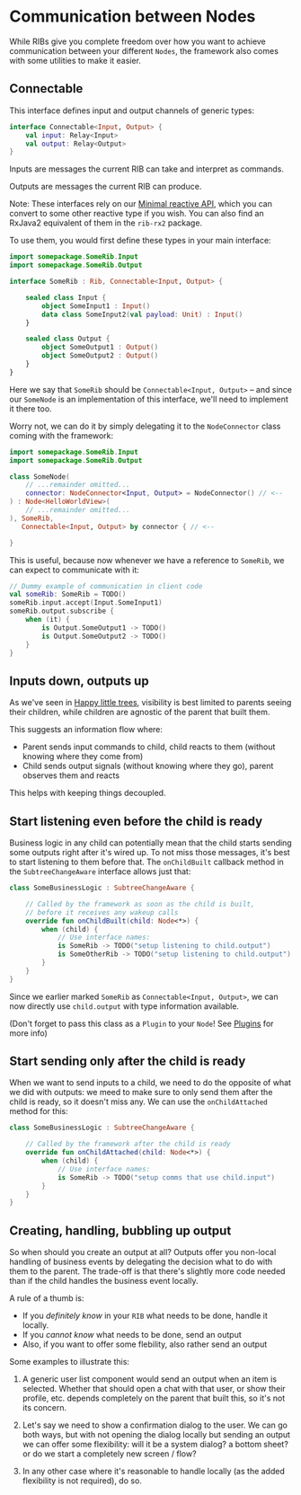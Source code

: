 # Communication between Nodes

While RIBs give you complete freedom over how you want to achieve communication between your different ```Nodes```, the framework also comes with some utilities to make it easier.

## Connectable

This interface defines input and output channels of generic types:

```kotlin
interface Connectable<Input, Output> {
    val input: Relay<Input>
    val output: Relay<Output>
}
```

Inputs are messages the current RIB can take and interpret as commands.

Outputs are messages the current RIB can produce.

Note: These interfaces rely on our [Minimal reactive API](../extras/minimal-reactive-api.md), which you can convert to some other reactive type if you wish. You can also find an RxJava2 equivalent of them in the `rib-rx2` package.

To use them, you would first define these types in your main interface:

```kotlin
import somepackage.SomeRib.Input
import somepackage.SomeRib.Output

interface SomeRib : Rib, Connectable<Input, Output> {

    sealed class Input {
        object SomeInput1 : Input()
        data class SomeInput2(val payload: Unit) : Input()
    }

    sealed class Output {
        object SomeOutput1 : Output()
        object SomeOutput2 : Output()
    }
}
```

Here we say that ```SomeRib``` should be ```Connectable<Input, Output>``` – and since our ```SomeNode``` is an implementation of this interface, we'll need to implement it there too.

Worry not, we can do it by simply delegating it to the ```NodeConnector``` class coming with the framework:


```kotlin
import somepackage.SomeRib.Input
import somepackage.SomeRib.Output

class SomeNode(
    // ...remainder omitted...
    connector: NodeConnector<Input, Output> = NodeConnector() // <--
) : Node<HelloWorldView>(
    // ...remainder omitted...
), SomeRib, 
   Connectable<Input, Output> by connector { // <--

}
```

This is useful, because now whenever we have a reference to ```SomeRib```, we can expect to communicate with it:

```kotlin
// Dummy example of communication in client code
val someRib: SomeRib = TODO()
someRib.input.accept(Input.SomeInput1)
someRib.output.subscribe {
    when (it) {
        is Output.SomeOutput1 -> TODO()
        is Output.SomeOutput2 -> TODO()
    }
}
```



## Inputs down, outputs up

As we've seen in [Happy little trees](happy-little-trees.md), visibility is best limited to parents seeing their children, while children are agnostic of the parent that built them.

This suggests an information flow where:
- Parent sends input commands to child, child reacts to them (without knowing where they come from)
- Child sends output signals (without knowing where they go), parent observes them and reacts

This helps with keeping things decoupled.


## Start listening even before the child is ready

Business logic in any child can potentially mean that the child starts sending some outputs right after it's wired up. To not miss those messages, it's best to start listening to them before that. The ```onChildBuilt``` callback method in the ```SubtreeChangeAware``` interface allows just that:

```kotlin
class SomeBusinessLogic : SubtreeChangeAware {

	// Called by the framework as soon as the child is built, 
	// before it receives any wakeup calls
    override fun onChildBuilt(child: Node<*>) {
        when (child) {
            // Use interface names:
            is SomeRib -> TODO("setup listening to child.output")
            is SomeOtherRib -> TODO("setup listening to child.output")
        }
    }
}
```

Since we earlier marked ```SomeRib``` as ```Connectable<Input, Output>```, we can now directly use ```child.output``` with type information available.


(Don't forget to pass this class as a ```Plugin``` to your ```Node```! See [Plugins](../basics/plugins.md) for more info)


## Start sending only after the child is ready

When we want to send inputs to a child, we need to do the opposite of what we did with outputs: we meed to make sure to only send them after the child is ready, so it doesn't miss any. We can use the ```onChildAttached``` method for this:

```kotlin
class SomeBusinessLogic : SubtreeChangeAware {

	// Called by the framework after the child is ready
    override fun onChildAttached(child: Node<*>) {
        when (child) {
            // Use interface names:
            is SomeRib -> TODO("setup comms that use child.input")
        }
    }
}
```

## Creating, handling, bubbling up output

So when should you create an output at all? Outputs offer you non-local handling of business events by delegating the decision what to do with them to the parent. The trade-off is that there's slightly more code needed than if the child handles the business event locally.

A rule of a thumb is:

- If you _definitely know_ in your ```RIB``` what needs to be done, handle it locally.
- If you _cannot know_ what needs to be done, send an output
- Also, if you want to offer some flebility, also rather send an output


Some examples to illustrate this:

1. A generic user list component would send an output when an item is selected. Whether that should open a chat with that user, or show their profile, etc. depends completely on the parent that built this, so it's not its concern.

2. Let's say we need to show a confirmation dialog to the user. We can go both ways, but with not opening the dialog locally but sending an output we can offer some flexibility: will it be a system dialog? a bottom sheet? or do we start a completely new screen / flow?

3. In any other case where it's reasonable to handle locally (as the added flexibility is not required), do so.


